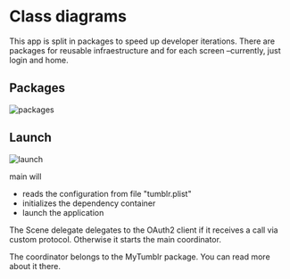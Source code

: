 # Class diagrams

This app is split in packages to speed up developer iterations. There are packages for reusable 
infraestructure and for each screen –currently, just login and home.

## Packages

![packages](packages.png)

## Launch

![launch](launch.png)

main will
- reads the configuration from file "tumblr.plist"
- initializes the dependency container
- launch the application

The Scene delegate delegates to the OAuth2 client if it receives a call via custom protocol. 
Otherwise it starts the main coordinator.

The coordinator belongs to the MyTumblr package. You can read more about it there.
